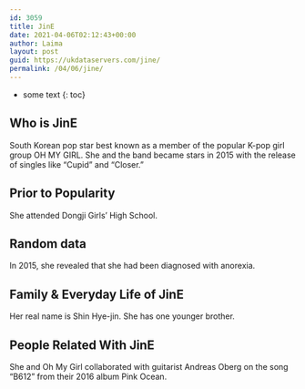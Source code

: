 ```yaml
---
id: 3059
title: JinE
date: 2021-04-06T02:12:43+00:00
author: Laima
layout: post
guid: https://ukdataservers.com/jine/
permalink: /04/06/jine/
---
```


* some text
{: toc}


## Who is JinE
                  
                  
                  
South Korean pop star best known as a member of the popular K-pop girl group OH MY GIRL. She and the band became stars in 2015 with the release of singles like &#8220;Cupid&#8221; and &#8220;Closer.&#8221;
                  
              
            
              
            
                
                
                
## Prior to Popularity
                  
                  
                  
She attended Dongji Girls&#8217; High School.
                  
              
            
              
            
                
                
                
## Random data
                  
                  
                  
In 2015, she revealed that she had been diagnosed with anorexia.
                  
              
            
              
            
                
                
                
## Family & Everyday Life of JinE
                  
                  
                  
Her real name is Shin Hye-jin. She has one younger brother.
                  
              
            
              
            
                
                
                
## People Related With JinE
                  
                  
                  
She and Oh My Girl collaborated with guitarist Andreas Oberg on the song &#8220;B612&#8221; from their 2016 album Pink Ocean.
                  
              
            
              
            
                
              
            
              
              
            
            
              
            
          
          
          